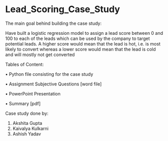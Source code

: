 # Lead_Scoring_Case_Study

The main goal behind building the case study:

Have built a logistic regression model to assign a lead score between 0 and 100 to each of the leads which can be used by the company to target potential leads. A higher score would mean that the lead is hot, i.e. is most likely to convert whereas a lower score would mean that the lead is cold and will mostly not get converted

Tables of Content: 

•	Python file consisting for the case study

•	Assignment Subjective Questions [word file]

•	PowerPoint Presentation

•	Summary [pdf]

Case study done by: 

1)	Akshita Gupta
2)	Kaivalya Kulkarni	
3)	Ashish Yadav
